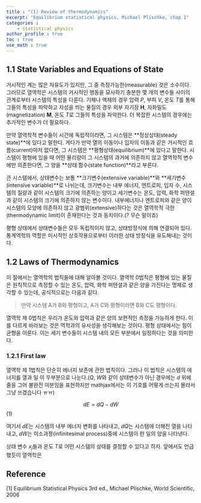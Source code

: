 ```yaml
---
title : "(1) Review of thermodynamics"
excerpt: "Equilibrium statistical physics, Michael Plischke, chap 1"
categories :
    - statistical physics
author_profile : true
toc : true
use_math : true
---
```



## 1.1 State Variables and Equations of State

거시적인 계는 많은 자유도가 있지만, 그 중 측정가능한(measurable) 것은 소수이다. 그러므로 열역학은 시스템의 거시적인 행동을 묘사하기 충분한 몇 개의 변수들 사이의 관계로부터 시스템의 특성을 다룬다. 기체나 액체의 경우 압력 $P$, 부피 $V$, 온도 $T$를 통해 그들의 특성을 파악하고 자성을 띄는 물질의 경우 외부 자기장 $\mathbf{H}$, 자화밀도(magnetization) $\mathbf{M}$, 온도 $T$로 그들의 특성을 파악한다. 더 복잡한 시스템의 경우에는 추가적인 변수가 더 필요하다.

만약 열역학적 변수들이 시간에 독립적이라면, 그 시스템은 **정상상태(steady state)**에 있다고 말한다. 게다가 만약 열의 이동이나 입자의 이동과 같은 거시적인 흐름(current)마저 없다면, 그 시스템은 **평형상태(equilibrium)**에 있다고 말한다. 시스템이 평형에 있을 때 어떤 물리량이 그 시스템의 과거에 의존하지 않고 열역학적 변수에만 의존한다면, 그 양을 **상태 함수(state function)**라고 부른다.

큰 시스템에서, 상태변수는 보통 **크기변수(extensive variable)**와 **세기변수(intensive variable)**로 나뉘는데, 크기변수는 내부 에너지, 엔트로피, 입자 수, 시스템의 질량과 같이 시스템의 크기에 의존하는 양이고 세기변수는 온도, 압력, 화학 퍼텐셜과 같이 시스템의 크기에 의존하지 않는 변수이다. 내부에너지나 엔트로피와 같은 양이 시스템의 모양에 의존하지 않고 광범위(extensive)하다는 것은 열역학적 극한(thermodynamic limit)이 존재한다는 것과 동치이다.(? 무슨 말이죠)

평형 상태에서 상태변수들은 모두 독립적이지 않고, 상태방정식에 의해 연결되어 있다. 통계역학의 역할은 미시적인 상호작용으로부터 이러한 상태 방정식을 유도해내는 것이다.

## 1.2 Laws of Thermodynamics

이 절에서는 열역학의 법칙들에 대해 알아볼 것이다. 열역학 0법칙은 평형에 있는 물질은 원칙적으로 측정할 수 있는 온도, 압력, 화학 퍼텐셜과 같은 양을 가진다는 명제로 생각할 수 있는데, 공식적으로는 다음과 같다.

> 만약 시스템 A가 B와 평형이고, A가 C와 평형이라면 B와 C도 평형이다.

열역학 제 0법칙은 우리가 온도와 압력과 같은 양의 보편적인 측정을 가능하게 한다. 이를 다르게 바라보는 것은 역학과의 유사성을 생각해보는 것이다. 평형 상태에서는 힘이 균형을 이룬다. 이는 세기 변수들이 시스템 내의 모든 부분에서 일정하다는 것을 의미한다.

### 1.2.1 First law

열역학 제 1법칙은 단순히 에너지 보존에 관한 법칙이다. 그러나 이 법칙은 시스템의 에너지를 열과 일 이 두부분으로 나눈다.($Q$, $W$와 같이 상태변수가 아닌 경우에는 $d$ 위에 줄을 그어 불완전 미분임을 표현하지만 mathjax에서는 이 기호를 어떻게 쓰는지 몰라서 그냥 쓰겠습니다 ㅠㅠ)

$$dE = dQ - dW$$ (1)

여기서 $dE$는 시스템의 내부 에너지 변화를 나타내고, $dQ$는 시스템에 더해진 열을 나타내고, $dW$는 미소과정(infinitesimal process)중에 시스템이 한 일의 양을 나타낸다. 

상태 변수 $x_j$들과 온도 $T$로 어떤 시스템의 상태를 결정할 수 있다고 하자. 앞에서도 언급했듯이 열역학은 




















## Reference

[1] Equilibrium Statistical Physics 3rd ed., Michael Plischke, World Scientific, 2006
